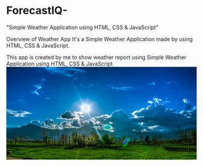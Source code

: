 # ForecastIQ-
"Simple Weather Application using HTML, CSS & JavaScript"

Overview of Weather App
It's a Simple Weather Application made by using HTML, CSS & JavaScript.

This app is created by me to show weather report using Simple Weather Application using HTML, CSS & JavaScript
![ForecastIQ](https://github.com/Vaibhav15Rj/Weather-/blob/main/BGimage.jpg)
